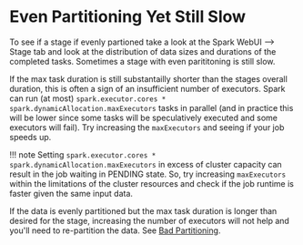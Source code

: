 # Even Partitioning Yet Still Slow

To see if a stage if evenly partioned take a look at the Spark WebUI --> Stage tab and look at the distribution of data sizes and durations of the completed tasks. Sometimes a stage with even parititoning is still slow.

If the max task duration is still substantailly shorter than the stages overall duration, this is often a sign of an insufficient number of executors. Spark can run (at most) `spark.executor.cores * spark.dynamicAllocation.maxExecutors` tasks in parallel (and in practice this will be lower since some tasks will be speculatively executed and some executors will fail). Try increasing the `maxExecutors` and seeing if your job speeds up.

!!! note
    Setting `spark.executor.cores * spark.dynamicAllocation.maxExecutors` in excess of cluster capacity can result in the job waiting in PENDING state. So, try increasing `maxExecutors` within the limitations of the cluster resources and check if the job runtime is faster given the same input data.

If the data is evenly partitioned but the max task duration is longer than desired for the stage, increasing the number of executors will not help and you'll need to re-partition the data. See [Bad Partitioning](../bad_partitioning).

